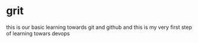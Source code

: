 # grit
this is our basic learning towards git and github
and this is my very first step of learning towars devops 
